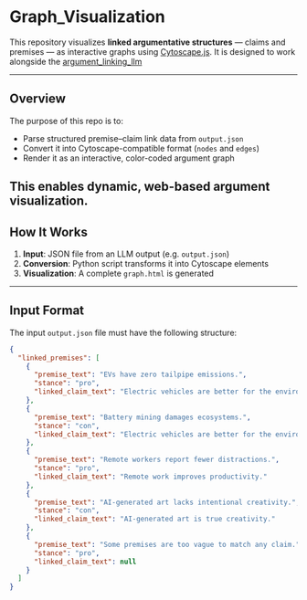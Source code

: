 # Graph_Visualization

This repository visualizes **linked argumentative structures** — claims and premises — as interactive graphs using [Cytoscape.js](https://js.cytoscape.org/). It is designed to work alongside the [argument_linking_llm](https://github.com/Horizontal-Labs/synapse-sparks/blob/main/LLM_Linking.ipynb) 

---

##  Overview

The purpose of this repo is to:

- Parse structured premise–claim link data from `output.json`
- Convert it into Cytoscape-compatible format (`nodes` and `edges`)
- Render it as an interactive, color-coded argument graph

This enables dynamic, web-based argument visualization.
---

##  How It Works

1. **Input**: JSON file from an LLM output (e.g. `output.json`)
2. **Conversion**: Python script transforms it into Cytoscape elements
3. **Visualization**: A complete `graph.html` is generated

---

##  Input Format

The input `output.json` file must have the following structure:

```json
{
  "linked_premises": [
    {
      "premise_text": "EVs have zero tailpipe emissions.",
      "stance": "pro",
      "linked_claim_text": "Electric vehicles are better for the environment."
    },
    {
      "premise_text": "Battery mining damages ecosystems.",
      "stance": "con",
      "linked_claim_text": "Electric vehicles are better for the environment."
    },
    {
      "premise_text": "Remote workers report fewer distractions.",
      "stance": "pro",
      "linked_claim_text": "Remote work improves productivity."
    },
    {
      "premise_text": "AI-generated art lacks intentional creativity.",
      "stance": "con",
      "linked_claim_text": "AI-generated art is true creativity."
    },
    {
      "premise_text": "Some premises are too vague to match any claim.",
      "stance": "pro",
      "linked_claim_text": null
    }
  ]
}



